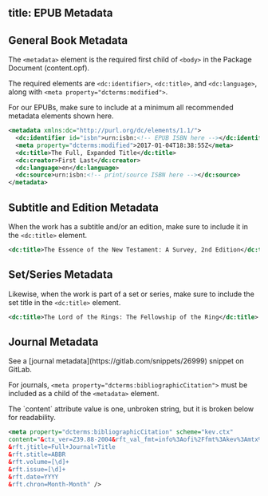 title: EPUB Metadata
---

## General Book Metadata
The `<metadata>` element is the required first child of `<body>` in the Package Document (content.opf).

The required elements are `<dc:identifier>`, `<dc:title>`, and `<dc:language>`, along with `<meta property="dcterms:modified">`.

<aside class="caution">For our EPUBs, make sure to include at a minimum all recommended metadata elements shown here.</aside>

```xml
<metadata xmlns:dc="http://purl.org/dc/elements/1.1/">
  <dc:identifier id="isbn">urn:isbn:<!-- EPUB ISBN here --></dc:identifier>
  <meta property="dcterms:modified">2017-01-04T18:38:55Z</meta>
  <dc:title>The Full, Expanded Title</dc:title>
  <dc:creator>First Last</dc:creator>
  <dc:language>en</dc:language>
  <dc:source>urn:isbn:<!-- print/source ISBN here --></dc:source>
</metadata>
```

## Subtitle and Edition Metadata

When the work has a subtitle and/or an edition, make sure to include it in the `<dc:title>` element.

```xml
<dc:title>The Essence of the New Testament: A Survey, 2nd Edition</dc:title>
```

## Set/Series Metadata

Likewise, when the work is part of a set or series, make sure to include the set title in the `<dc:title>` element.

```xml
<dc:title>The Lord of the Rings: The Fellowship of the Ring</dc:title>
```

## Journal Metadata

<aside class="notice">See a [journal metadata](https://gitlab.com/snippets/26999) snippet on GitLab.</aside>

For journals, `<meta property="dcterms:bibliographicCitation">` must be included as a child of the `<metadata>` element.

<aside class="caution">The `content` attribute value is one, unbroken string, but it is broken below for readability.</aside>

```xml
<meta property="dcterms:bibliographicCitation" scheme="kev.ctx"
content="&ctx_ver=Z39.88-2004&rft_val_fmt=info%3Aofi%2Ffmt%3Akev%3Amtx%3Ajournal
&rft.jtitle=Full+Journal+Title
&rft.stitle=ABBR
&rft.volume=[\d]+
&rft.issue=[\d]+
&rft.date=YYYY
&rft.chron=Month-Month" />
```